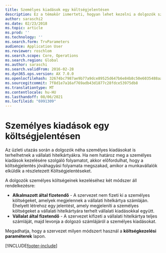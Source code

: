 ```yaml
---
title: Személyes kiadások egy költségjelentésen
description: Ez a témakör ismerteti, hogyan lehet kezelni a dolgozók személyes kiadásait a Microsoft Dynamics 365 Finance szolgáltatásban.
author: saraschi2
ms.date: 02/23/2018
ms.topic: article
ms.prod: ''
ms.technology: ''
ms.search.form: TrvParameters
audience: Application User
ms.reviewer: roschlom
ms.search.scope: Core, Operations
ms.search.region: Global
ms.author: saraschi
ms.search.validFrom: 2016-02-28
ms.dyn365.ops.version: AX 7.0.0
ms.openlocfilehash: 32674bc7987ae9b77a9dce89525d647b6e84b8c50e6035488aafdb6a5dec1642
ms.sourcegitcommit: 7f8d1e7a16af769adb43d1877c28fdce53975db8
ms.translationtype: MT
ms.contentlocale: hu-HU
ms.lasthandoff: 08/06/2021
ms.locfileid: "6991309"
---
```

# <a name="personal-expenses-on-an-expense-report"></a>Személyes kiadások egy költségjelentésen

Az üzleti utazás során a dolgozók néha személyes kiadásokat is terhelhetnek a vállalati hitelkártyákra. Ha nem határoz meg a személyes kiadások kezelésére szolgáló folyamatot, akkor előfordulhat, hogy a költségjelentés jóváhagyási folyamata megszakad, amikor a munkavállalók elküldik a részletezett Költségjelentéseket. 

A dolgozók személyes költségeinek kezeléséhez két módszer áll rendelkezésre:

- **Alkalmazott által fizetendő** - A szervezet nem fizeti ki a személyes költségeket, amelyek megjelennek a vállalati hitelkártya számláján. Ehelyett létrehoz egy jelentést, amely megjeleníti a személyes költségeket a vállalati hitelkártyára terhelt vállalati kiadásokkal együtt.
- **Vállalat által fizetendő** - A szervezet kifizeti a vállalati hitelkártya teljes számláját, majd levonja a dolgozó számlájáról a személyes kiadásokat.

Megadhatja, hogy a szervezet milyen módszert használ a **költségkezelési paraméterek** lapon.


[!INCLUDE[footer-include](../includes/footer-banner.md)]
